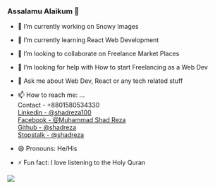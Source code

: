 ### Assalamu Alaikum 👋


- 🔭 I’m currently working on Snowy Images
- 🌱 I’m currently learning React Web Development
- 👯 I’m looking to collaborate on Freelance Market Places
- 🤔 I’m looking for help with How to start Freelancing as a Web Dev
- 💬 Ask me about Web Dev, React or any tech related stuff
- 📫 How to reach me: ... <br/>
            Contact - +8801580534330 <br/>
            [Linkedin - @shadreza100](https://www.linkedin.com/in/shadreza100/) <br/>
            [Facebook - @Muhammad Shad Reza](https://www.facebook.com/profile.php?id=100009732251679) <br/>
            [Github - @shadreza](https://github.com/shadreza) <br/>
            [Stopstalk - @shadreza](https://www.stopstalk.com/user/profile/shadreza) <br/>

- 😄 Pronouns: He/His
- ⚡ Fun fact: I love listening to the Holy Quran


<img src="https://github-readme-stats.vercel.app/api?username=shadreza&theme=vue-dark">
